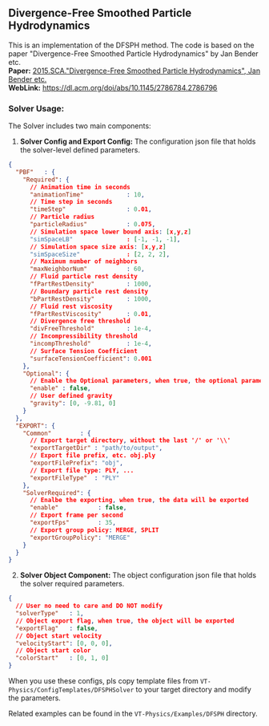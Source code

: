 ## Divergence-Free Smoothed Particle Hydrodynamics

This is an implementation of the DFSPH method. The code is based on the paper
"Divergence-Free Smoothed Particle Hydrodynamics" by Jan Bender etc.  
**Paper:** <u>2015.SCA."Divergence-Free Smoothed Particle Hydrodynamics", Jan Bender etc.</u>  
**WebLink:** <u>https://dl.acm.org/doi/abs/10.1145/2786784.2786796</u>

### Solver Usage:

The Solver includes two main components:

1. **Solver Config and Export Config:** The configuration json file that holds the solver-level defined parameters.

```json
{
  "PBF"   : {
    "Required": {
      // Animation time in seconds
      "animationTime"            : 10,
      // Time step in seconds
      "timeStep"                 : 0.01,
      // Particle radius
      "particleRadius"           : 0.075,
      // Simulation space lower bound axis: [x,y,z]
      "simSpaceLB"               : [-1, -1, -1],
      // Simulation space size axis: [x,y,z]
      "simSpaceSize"             : [2, 2, 2],
      // Maximum number of neighbors
      "maxNeighborNum"           : 60,
      // Fluid particle rest density
      "fPartRestDensity"         : 1000,
      // Boundary particle rest density
      "bPartRestDensity"         : 1000,
      // Fluid rest viscosity
      "fPartRestViscosity"       : 0.01,
      // Divergence free threshold
      "divFreeThreshold"         : 1e-4,
      // Incompressibility threshold
      "incompThreshold"          : 1e-4,
      // Surface Tension Coefficient
      "surfaceTensionCoefficient": 0.001
    },
    "Optional": {
      // Enable the Optional parameters, when true, the optional parameters are used to replace the default values
      "enable" : false,
      // User defined gravity
      "gravity": [0, -9.81, 0]
    }
  },
  "EXPORT": {
    "Common"        : {
      // Export target directory, without the last '/' or '\\'
      "exportTargetDir" : "path/to/output",
      // Export file prefix, etc. obj.ply
      "exportFilePrefix": "obj",
      // Export file type: PLY, ...
      "exportFileType"  : "PLY"
    },
    "SolverRequired": {
      // Enalbe the exporting, when true, the data will be exported
      "enable"           : false,
      // Export frame per second
      "exportFps"        : 35,
      // Export group policy: MERGE, SPLIT
      "exportGroupPolicy": "MERGE"
    }
  }
}

```

2. **Solver Object Component:** The object configuration json file that holds the solver required parameters.

```json
{
  // User no need to care and DO NOT modify
  "solverType"   : 1,
  // Object export flag, when true, the object will be exported
  "exportFlag"   : false,
  // Object start velocity
  "velocityStart": [0, 0, 0],
  // Object start color
  "colorStart"   : [0, 1, 0]
}

```

When you use these configs, pls copy template files from `VT-Physics/ConfigTemplates/DFSPHSolver` to your target
directory and modify the parameters.

Related examples can be found in the `VT-Physics/Examples/DFSPH` directory.
